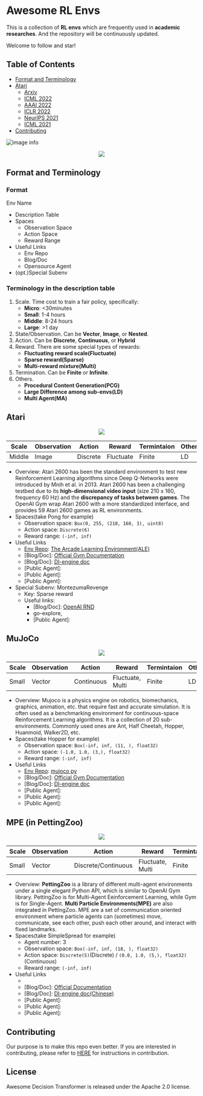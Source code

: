 # Awesome RL Envs

This is a collection of **RL envs** which are frequently used in **academic researches**.
And the repository will be continuously updated.

Welcome to follow and star!

## Table of Contents

- [Format and Terminology](#format-and-terminology)
- [Atari](#atari)
  - [Arxiv](#arxiv)
  - [ICML 2022](#icml-2022)
  - [AAAI 2022](#aaai-2022)
  - [ICLR 2022](#iclr-2022)
  - [NeurIPS 2021](#neurips-2021)
  - [ICML 2021](#icml-2021)
- [Contributing](#contributing)


![image info](./architecture.png)


<div align=center>
<img src=./dt-architecture.gif/>
</div>


## Format and Terminology

### Format
Env Name
- Description Table
- Spaces
  - Observation Space
  - Action Space
  - Reward Range
- Useful Links
  - Env Repo
  - Blog/Doc
  - Opensource Agent
- (opt.)Special Subenv


### Terminology in the description table
1. Scale. Time cost to train a fair policy, specifically:
      - **Micro**: <30minutes
      - **Small**: 1-4 hours
      - **Middle**: 8-24 hours
      - **Large**: >1 day
2. State/Observation. Can be **Vector**, **Image**, or **Nested**.
3. Action. Can be **Discrete**, **Continuous**, or **Hybrid**
4. Reward. There are some special types of rewards:
      - **Fluctuating reward scale(Fluctuate)**
      - **Sparse reward(Sparse)**
      - **Multi-reward mixture(Multi)**
5. Termination. Can be **Finite** or **Infinite**.
5. Others.
      - **Procedural Content Generation(PCG)**
      - **Large Difference among sub-envs(LD)**
      - **Multi Agent(MA)**


## Atari

<div align=center>
<img src=./image/atari_pong.gif/>
</div>


| Scale  | Observation | Action   | Reward    | Termintaion | Others |
|--------|-------------|----------|-----------|-------------|--------|
| Middle | Image       | Discrete | Fluctuate | Finite      | LD     |


- Overview: Atari 2600 has been the standard environment to test new Reinforcement Learning algorithms since Deep Q-Networks were introduced by Mnih et al. in 2013. Atari 2600 has been a challenging testbed due to its **high-dimensional video input** (size 210 x 160, frequency 60 Hz) and the **discrepancy of tasks between games**. The OpenAI Gym wrap Atari 2600 with a more standardized interface, and provides 59 Atari 2600 games as RL environments.
- Spaces(take Pong for example)
  - Observation space: ``Box(0, 255, (210, 160, 3), uint8)``
  - Action space: ``Discrete(6)``
  - Reward range: ``(-inf, inf)``
- Useful Links
  - [Env Repo]: [The Arcade Learning Environment(ALE)](https://github.com/mgbellemare/Arcade-Learning-Environment)
  - [Blog/Doc]: [Official Gym Documentation](https://www.gymlibrary.ml/environments/atari/)
  - [Blog/Doc]: [DI-engine doc](https://di-engine-docs.readthedocs.io/en/latest/13_envs/atari.html)
  - [Public Agent]: 
  - [Public Agent]: 
  - [Public Agent]: 
- Special Subenv: MontezumaRevenge
  - Key: Sparse reward
  - Useful links:
    - [Blog/Doc]: [OpenAI RND](https://openai.com/blog/reinforcement-learning-with-prediction-based-rewards/)
    - go-explore, 
    - [Public Agent]: 

## MuJoCo

<div align=center>
<img src=./image/mujoco_hopper.gif/>
</div>


| Scale  | Observation | Action     | Reward           | Termintaion | Others |
|--------|-------------|------------|------------------|-------------|--------|
| Small  | Vector      | Continuous | Fluctuate, Multi | Finite      | LD     |


- Overview: Mujoco is a physics engine on robotics, biomechanics, graphics, animation, etc. that require fast and accurate simulation. It is often used as a benchmarking environment for continuous-space Reinforcement Learning algorithms. It is a collection of 20 sub-environments. Commonly used ones are Ant, Half Cheetah, Hopper, Huanmoid, Walker2D, etc.
- Spaces(take Hopper for example)
  - Observation space: ``Box(-inf, inf, (11, ), float32)``
  - Action space: ``(-1.0, 1.0, (3,), float32)``
  - Reward range: ``(-inf, inf)``
- Useful Links
  - [Env Repo]: [mujoco py](https://github.com/openai/mujoco-py)
  - [Blog/Doc]: [Official Gym Documentation](https://www.gymlibrary.ml/environments/mujoco/)
  - [Blog/Doc]: [DI-engine doc](https://di-engine-docs.readthedocs.io/en/latest/13_envs/mujoco.html)
  - [Public Agent]: 
  - [Public Agent]: 
  - [Public Agent]: 


## MPE (in PettingZoo)

<div align=center>
<img src=./image/mpe_simple_spread.gif/>
</div>


| Scale  | Observation | Action              | Reward           | Termintaion | Others |
|--------|-------------|---------------------|------------------|-------------|--------|
| Small  | Vector      | Discrete/Continuous | Fluctuate, Multi | Finite      | LD, MA |


- Overview: **PettingZoo** is a library of different multi-agent environments under a single elegant Python API, which is similar to OpenAI Gym library. PettingZoo is for Multi-Agent Eeinforcement Learning, while Gym is for Single-Agent. **Multi Particle Environments(MPE)** are also integrated in PettingZoo. MPE are a set of communication oriented environment where particle agents can (sometimes) move, communicate, see each other, push each other around, and interact with fixed landmarks.
- Spaces(take SimpleSpread for example)
  - Agent number: 3
  - Observation space: ``Box(-inf, inf, (18, ), float32)``
  - Action space: ``Discrete(5)``(Discrete) / ``(0.0, 1.0, (5,), float32)``(Continuous)
  - Reward range: ``(-inf, inf)``
- Useful Links
  - [Env Repo]: [PettingZoo](https://github.com/Farama-Foundation/PettingZoo)
  - [Blog/Doc]: [Official Documentation](https://www.pettingzoo.ml/mpe/)
  - [Blog/Doc]: [DI-engine doc(Chinese)](https://di-engine-docs.readthedocs.io/zh_CN/latest/13_envs/multiagent_particle_zh.html)
  - [Public Agent]: 
  - [Public Agent]: 
  - [Public Agent]: 


## Contributing

Our purpose is to make this repo even better. If you are interested in contributing, please refer to [HERE](CONTRIBUTING.md) for instructions in contribution.

## License

Awesome Decision Transformer is released under the Apache 2.0 license.
